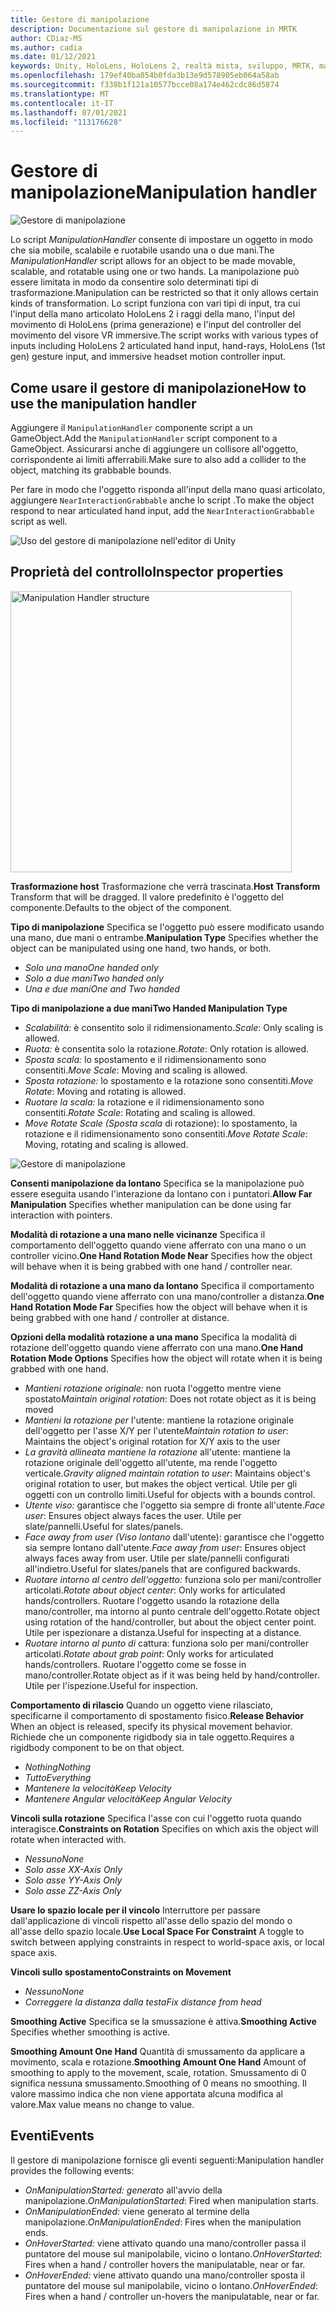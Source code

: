 ```yaml
---
title: Gestore di manipolazione
description: Documentazione sul gestore di manipolazione in MRTK
author: CDiaz-MS
ms.author: cadia
ms.date: 01/12/2021
keywords: Unity, HoloLens, HoloLens 2, realtà mista, sviluppo, MRTK, manipolazione,
ms.openlocfilehash: 179ef40ba054b0fda3b13e9d578905eb064a58ab
ms.sourcegitcommit: f338b1f121a10577bcce08a174e462cdc86d5874
ms.translationtype: MT
ms.contentlocale: it-IT
ms.lasthandoff: 07/01/2021
ms.locfileid: "113176628"
---
```

# <a name="manipulation-handler"></a><span data-ttu-id="0c46b-104">Gestore di manipolazione</span><span class="sxs-lookup"><span data-stu-id="0c46b-104">Manipulation handler</span></span>

![Gestore di manipolazione](../images/manipulation-handler/MRTK_Manipulation_Main.png)

<span data-ttu-id="0c46b-106">Lo script *ManipulationHandler* consente di impostare un oggetto in modo che sia mobile, scalabile e ruotabile usando una o due mani.</span><span class="sxs-lookup"><span data-stu-id="0c46b-106">The *ManipulationHandler* script allows for an object to be made movable, scalable, and rotatable using one or two hands.</span></span> <span data-ttu-id="0c46b-107">La manipolazione può essere limitata in modo da consentire solo determinati tipi di trasformazione.</span><span class="sxs-lookup"><span data-stu-id="0c46b-107">Manipulation can be restricted so that it only allows certain kinds of transformation.</span></span> <span data-ttu-id="0c46b-108">Lo script funziona con vari tipi di input, tra cui l'input della mano articolato HoloLens 2 i raggi della mano, l'input del movimento di HoloLens (prima generazione) e l'input del controller del movimento del visore VR immersive.</span><span class="sxs-lookup"><span data-stu-id="0c46b-108">The script works with various types of inputs including HoloLens 2 articulated hand input, hand-rays, HoloLens (1st gen) gesture input, and immersive headset motion controller input.</span></span>

## <a name="how-to-use-the-manipulation-handler"></a><span data-ttu-id="0c46b-109">Come usare il gestore di manipolazione</span><span class="sxs-lookup"><span data-stu-id="0c46b-109">How to use the manipulation handler</span></span>

<span data-ttu-id="0c46b-110">Aggiungere il `ManipulationHandler` componente script a un GameObject.</span><span class="sxs-lookup"><span data-stu-id="0c46b-110">Add the `ManipulationHandler` script component to a GameObject.</span></span> <span data-ttu-id="0c46b-111">Assicurarsi anche di aggiungere un collisore all'oggetto, corrispondente ai limiti afferrabili.</span><span class="sxs-lookup"><span data-stu-id="0c46b-111">Make sure to also add a collider to the object, matching its grabbable bounds.</span></span>

<span data-ttu-id="0c46b-112">Per fare in modo che l'oggetto risponda all'input della mano quasi articolato, aggiungere `NearInteractionGrabbable` anche lo script .</span><span class="sxs-lookup"><span data-stu-id="0c46b-112">To make the object respond to near articulated hand input, add the `NearInteractionGrabbable` script as well.</span></span>

![Uso del gestore di manipolazione nell'editor di Unity](../images/manipulation-handler/MRTK_ManipulationHandler_Howto.png)

## <a name="inspector-properties"></a><span data-ttu-id="0c46b-114">Proprietà del controllo</span><span class="sxs-lookup"><span data-stu-id="0c46b-114">Inspector properties</span></span>

<img src="../images/manipulation-handler/MRTK_ManipulationHandler_Structure.png" width="450" alt="Manipulation Handler structure">

<span data-ttu-id="0c46b-115">**Trasformazione host** Trasformazione che verrà trascinata.</span><span class="sxs-lookup"><span data-stu-id="0c46b-115">**Host Transform** Transform that will be dragged.</span></span> <span data-ttu-id="0c46b-116">Il valore predefinito è l'oggetto del componente.</span><span class="sxs-lookup"><span data-stu-id="0c46b-116">Defaults to the object of the component.</span></span>

<span data-ttu-id="0c46b-117">**Tipo di manipolazione** Specifica se l'oggetto può essere modificato usando una mano, due mani o entrambe.</span><span class="sxs-lookup"><span data-stu-id="0c46b-117">**Manipulation Type** Specifies whether the object can be manipulated using one hand, two hands, or both.</span></span>

* <span data-ttu-id="0c46b-118">*Solo una mano*</span><span class="sxs-lookup"><span data-stu-id="0c46b-118">*One handed only*</span></span>
* <span data-ttu-id="0c46b-119">*Solo a due mani*</span><span class="sxs-lookup"><span data-stu-id="0c46b-119">*Two handed only*</span></span>
* <span data-ttu-id="0c46b-120">*Una e due mani*</span><span class="sxs-lookup"><span data-stu-id="0c46b-120">*One and Two handed*</span></span>

<span data-ttu-id="0c46b-121">**Tipo di manipolazione a due mani**</span><span class="sxs-lookup"><span data-stu-id="0c46b-121">**Two Handed Manipulation Type**</span></span>

* <span data-ttu-id="0c46b-122">*Scalabilità:* è consentito solo il ridimensionamento.</span><span class="sxs-lookup"><span data-stu-id="0c46b-122">*Scale*: Only scaling is allowed.</span></span>
* <span data-ttu-id="0c46b-123">*Ruota:* è consentita solo la rotazione.</span><span class="sxs-lookup"><span data-stu-id="0c46b-123">*Rotate*: Only rotation is allowed.</span></span>
* <span data-ttu-id="0c46b-124">*Sposta scala:* lo spostamento e il ridimensionamento sono consentiti.</span><span class="sxs-lookup"><span data-stu-id="0c46b-124">*Move Scale*: Moving and scaling is allowed.</span></span>
* <span data-ttu-id="0c46b-125">*Sposta rotazione:* lo spostamento e la rotazione sono consentiti.</span><span class="sxs-lookup"><span data-stu-id="0c46b-125">*Move Rotate*: Moving and rotating is allowed.</span></span>
* <span data-ttu-id="0c46b-126">*Ruotare la scala:* la rotazione e il ridimensionamento sono consentiti.</span><span class="sxs-lookup"><span data-stu-id="0c46b-126">*Rotate Scale*: Rotating and scaling is allowed.</span></span>
* <span data-ttu-id="0c46b-127">*Move Rotate Scale (Sposta scala* di rotazione): lo spostamento, la rotazione e il ridimensionamento sono consentiti.</span><span class="sxs-lookup"><span data-stu-id="0c46b-127">*Move Rotate Scale*: Moving, rotating and scaling is allowed.</span></span>

![Gestore di manipolazione](../images/manipulation-handler/MRTK_ManipulationHandler_TwoHanded.jpg)

<span data-ttu-id="0c46b-129">**Consenti manipolazione da lontano** Specifica se la manipolazione può essere eseguita usando l'interazione da lontano con i puntatori.</span><span class="sxs-lookup"><span data-stu-id="0c46b-129">**Allow Far Manipulation** Specifies whether manipulation can be done using far interaction with pointers.</span></span>

<span data-ttu-id="0c46b-130">**Modalità di rotazione a una mano nelle vicinanze** Specifica il comportamento dell'oggetto quando viene afferrato con una mano o un controller vicino.</span><span class="sxs-lookup"><span data-stu-id="0c46b-130">**One Hand Rotation Mode Near** Specifies how the object will behave when it is being grabbed with one hand / controller near.</span></span>

<span data-ttu-id="0c46b-131">**Modalità di rotazione a una mano da lontano** Specifica il comportamento dell'oggetto quando viene afferrato con una mano/controller a distanza.</span><span class="sxs-lookup"><span data-stu-id="0c46b-131">**One Hand Rotation Mode Far** Specifies how the object will behave when it is being grabbed with one hand / controller at distance.</span></span>

<span data-ttu-id="0c46b-132">**Opzioni della modalità rotazione a una mano** Specifica la modalità di rotazione dell'oggetto quando viene afferrato con una mano.</span><span class="sxs-lookup"><span data-stu-id="0c46b-132">**One Hand Rotation Mode Options** Specifies how the object will rotate when it is being grabbed with one hand.</span></span>

* <span data-ttu-id="0c46b-133">*Mantieni rotazione originale:* non ruota l'oggetto mentre viene spostato</span><span class="sxs-lookup"><span data-stu-id="0c46b-133">*Maintain original rotation*: Does not rotate object as it is being moved</span></span>
* <span data-ttu-id="0c46b-134">*Mantieni la rotazione per* l'utente: mantiene la rotazione originale dell'oggetto per l'asse X/Y per l'utente</span><span class="sxs-lookup"><span data-stu-id="0c46b-134">*Maintain rotation to user*: Maintains the object's original rotation for X/Y axis to the user</span></span>
* <span data-ttu-id="0c46b-135">*La gravità allineata mantiene la rotazione* all'utente: mantiene la rotazione originale dell'oggetto all'utente, ma rende l'oggetto verticale.</span><span class="sxs-lookup"><span data-stu-id="0c46b-135">*Gravity aligned maintain rotation to user*: Maintains object's original rotation to user, but makes the object vertical.</span></span> <span data-ttu-id="0c46b-136">Utile per gli oggetti con un controllo limiti.</span><span class="sxs-lookup"><span data-stu-id="0c46b-136">Useful for objects with a bounds control.</span></span>
* <span data-ttu-id="0c46b-137">*Utente viso:* garantisce che l'oggetto sia sempre di fronte all'utente.</span><span class="sxs-lookup"><span data-stu-id="0c46b-137">*Face user*: Ensures object always faces the user.</span></span> <span data-ttu-id="0c46b-138">Utile per slate/pannelli.</span><span class="sxs-lookup"><span data-stu-id="0c46b-138">Useful for slates/panels.</span></span>
* <span data-ttu-id="0c46b-139">*Face away from user (Viso lontano* dall'utente): garantisce che l'oggetto sia sempre lontano dall'utente.</span><span class="sxs-lookup"><span data-stu-id="0c46b-139">*Face away from user*: Ensures object always faces away from user.</span></span> <span data-ttu-id="0c46b-140">Utile per slate/pannelli configurati all'indietro.</span><span class="sxs-lookup"><span data-stu-id="0c46b-140">Useful for slates/panels that are configured backwards.</span></span>
* <span data-ttu-id="0c46b-141">*Ruotare intorno al centro dell'oggetto:* funziona solo per mani/controller articolati.</span><span class="sxs-lookup"><span data-stu-id="0c46b-141">*Rotate about object center*:  Only works for articulated hands/controllers.</span></span> <span data-ttu-id="0c46b-142">Ruotare l'oggetto usando la rotazione della mano/controller, ma intorno al punto centrale dell'oggetto.</span><span class="sxs-lookup"><span data-stu-id="0c46b-142">Rotate object using rotation of the hand/controller, but about the object center point.</span></span> <span data-ttu-id="0c46b-143">Utile per ispezionare a distanza.</span><span class="sxs-lookup"><span data-stu-id="0c46b-143">Useful for inspecting at a distance.</span></span>
* <span data-ttu-id="0c46b-144">*Ruotare intorno al punto di* cattura: funziona solo per mani/controller articolati.</span><span class="sxs-lookup"><span data-stu-id="0c46b-144">*Rotate about grab point*:  Only works for articulated hands/controllers.</span></span> <span data-ttu-id="0c46b-145">Ruotare l'oggetto come se fosse in mano/controller.</span><span class="sxs-lookup"><span data-stu-id="0c46b-145">Rotate object as if it was being held by hand/controller.</span></span> <span data-ttu-id="0c46b-146">Utile per l'ispezione.</span><span class="sxs-lookup"><span data-stu-id="0c46b-146">Useful for inspection.</span></span>

<span data-ttu-id="0c46b-147">**Comportamento di rilascio** Quando un oggetto viene rilasciato, specificarne il comportamento di spostamento fisico.</span><span class="sxs-lookup"><span data-stu-id="0c46b-147">**Release Behavior** When an object is released, specify its physical movement behavior.</span></span> <span data-ttu-id="0c46b-148">Richiede che un componente rigidbody sia in tale oggetto.</span><span class="sxs-lookup"><span data-stu-id="0c46b-148">Requires a rigidbody component to be on that object.</span></span>

* <span data-ttu-id="0c46b-149">*Nothing*</span><span class="sxs-lookup"><span data-stu-id="0c46b-149">*Nothing*</span></span>
* <span data-ttu-id="0c46b-150">*Tutto*</span><span class="sxs-lookup"><span data-stu-id="0c46b-150">*Everything*</span></span>
* <span data-ttu-id="0c46b-151">*Mantenere la velocità*</span><span class="sxs-lookup"><span data-stu-id="0c46b-151">*Keep Velocity*</span></span>
* <span data-ttu-id="0c46b-152">*Mantenere Angular velocità*</span><span class="sxs-lookup"><span data-stu-id="0c46b-152">*Keep Angular Velocity*</span></span>

<span data-ttu-id="0c46b-153">**Vincoli sulla rotazione** Specifica l'asse con cui l'oggetto ruota quando interagisce.</span><span class="sxs-lookup"><span data-stu-id="0c46b-153">**Constraints on Rotation** Specifies on which axis the object will rotate when interacted with.</span></span>

* <span data-ttu-id="0c46b-154">*Nessuno*</span><span class="sxs-lookup"><span data-stu-id="0c46b-154">*None*</span></span>
* <span data-ttu-id="0c46b-155">*Solo asse X*</span><span class="sxs-lookup"><span data-stu-id="0c46b-155">*X-Axis Only*</span></span>
* <span data-ttu-id="0c46b-156">*Solo asse Y*</span><span class="sxs-lookup"><span data-stu-id="0c46b-156">*Y-Axis Only*</span></span>
* <span data-ttu-id="0c46b-157">*Solo asse Z*</span><span class="sxs-lookup"><span data-stu-id="0c46b-157">*Z-Axis Only*</span></span>

<span data-ttu-id="0c46b-158">**Usare lo spazio locale per il vincolo** Interruttore per passare dall'applicazione di vincoli rispetto all'asse dello spazio del mondo o all'asse dello spazio locale.</span><span class="sxs-lookup"><span data-stu-id="0c46b-158">**Use Local Space For Constraint** A toggle to switch between applying constraints in respect to world-space axis, or local space axis.</span></span>

<span data-ttu-id="0c46b-159">**Vincoli sullo spostamento**</span><span class="sxs-lookup"><span data-stu-id="0c46b-159">**Constraints on Movement**</span></span>

* <span data-ttu-id="0c46b-160">*Nessuno*</span><span class="sxs-lookup"><span data-stu-id="0c46b-160">*None*</span></span>
* <span data-ttu-id="0c46b-161">*Correggere la distanza dalla testa*</span><span class="sxs-lookup"><span data-stu-id="0c46b-161">*Fix distance from head*</span></span>

<span data-ttu-id="0c46b-162">**Smoothing Active** Specifica se la smussazione è attiva.</span><span class="sxs-lookup"><span data-stu-id="0c46b-162">**Smoothing Active** Specifies whether smoothing is active.</span></span>

<span data-ttu-id="0c46b-163">**Smoothing Amount One Hand** Quantità di smussamento da applicare a movimento, scala e rotazione.</span><span class="sxs-lookup"><span data-stu-id="0c46b-163">**Smoothing Amount One Hand** Amount of smoothing to apply to the movement, scale, rotation.</span></span> <span data-ttu-id="0c46b-164">Smussamento di 0 significa nessuna smussamento.</span><span class="sxs-lookup"><span data-stu-id="0c46b-164">Smoothing of 0 means no smoothing.</span></span> <span data-ttu-id="0c46b-165">Il valore massimo indica che non viene apportata alcuna modifica al valore.</span><span class="sxs-lookup"><span data-stu-id="0c46b-165">Max value means no change to value.</span></span>

## <a name="events"></a><span data-ttu-id="0c46b-166">Eventi</span><span class="sxs-lookup"><span data-stu-id="0c46b-166">Events</span></span>

<span data-ttu-id="0c46b-167">Il gestore di manipolazione fornisce gli eventi seguenti:</span><span class="sxs-lookup"><span data-stu-id="0c46b-167">Manipulation handler provides the following events:</span></span>

* <span data-ttu-id="0c46b-168">*OnManipulationStarted: generato* all'avvio della manipolazione.</span><span class="sxs-lookup"><span data-stu-id="0c46b-168">*OnManipulationStarted*: Fired when manipulation starts.</span></span>
* <span data-ttu-id="0c46b-169">*OnManipulationEnded:* viene generato al termine della manipolazione.</span><span class="sxs-lookup"><span data-stu-id="0c46b-169">*OnManipulationEnded*: Fires when the manipulation ends.</span></span>
* <span data-ttu-id="0c46b-170">*OnHoverStarted:* viene attivato quando una mano/controller passa il puntatore del mouse sul manipolabile, vicino o lontano.</span><span class="sxs-lookup"><span data-stu-id="0c46b-170">*OnHoverStarted*: Fires when a hand / controller hovers the manipulatable, near or far.</span></span>
* <span data-ttu-id="0c46b-171">*OnHoverEnded:* viene attivato quando una mano/controller sposta il puntatore del mouse sul manipolabile, vicino o lontano.</span><span class="sxs-lookup"><span data-stu-id="0c46b-171">*OnHoverEnded*: Fires when a hand / controller un-hovers the manipulatable, near or far.</span></span>
